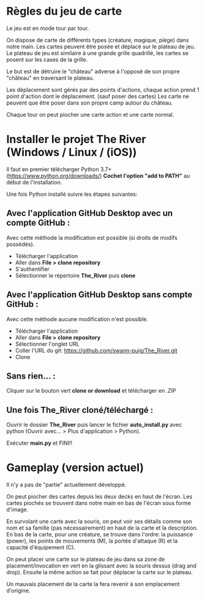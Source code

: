 Règles du jeu de carte
==

Le jeu est en mode tour par tour.

On dispose de carte de différents types (créature, magique, piège) dans notre main.
Les cartes peuvent être posée et déplacé sur le plateau de jeu.
Le plateau de jeu est similaire à une grande grille quadrillé, les cartes se posent sur les cases de la grille.

Le but est de détruire le "château" adverse à l'opposé de son propre "château" en traversant le plateau.

Les déplacement sont gérés par des points d'actions, chaque action prend 1 point d'action dont le déplacement. (sauf poser des cartes)
Les carte ne peuvent que être poser dans son propre camp autour du château.

Chaque tour on peut piocher une carte action et une carte normal.

# Installer le projet The River (Windows / Linux / (iOS))

Il faut en premier télécharger Python 3.7+ (https://www.python.org/downloads/) **Cochet l'option "add to PATH"** au début de l'installation.

Une fois Python installé suivre les étapes suivantes:

Avec l'application **GitHub Desktop** avec un compte GitHub :
-

Avec cette méthode la modification est possible (si droits de modifs possédés).

- Télécharger l'application
- Aller dans **File > clone repository**
- S'authentifier
- Sélectionner le répertoire **The_River** puis **clone**

Avec l'application **GitHub Desktop** sans compte GitHub :
-

Avec cette méthode aucune modification n'est possible.

- Télécharger l'application
- Aller dans **File > clone repository**
- Sélectionner l'onglet URL
- Coller l'URL du git: https://github.com/swann-puig/The_River.git
- Clone

Sans rien... :
-

Cliquer sur le bouton vert **clone or download** et télécharger en .ZIP

Une fois The_River cloné/téléchargé :
-

Ouvrir le dossier **The_River** puis lancer le fichier **auto_install.py** avec python (Ouvrir avec... > Plus d'application > Python).

Exécuter **main.py** et FINI!!

# Gameplay (version actuel)

Il n'y a pas de "partie" actuellement développé.

On peut piocher des cartes depuis les deux decks en haut de l'écran. Les cartes piochés se trouvent dans notre main en bas de l'écran sous forme d'image.

En survolant une carte avec la souris, on peut voir ses détails comme son nom et sa famille (pas nécessairement) en haut de la carte et la description. En bas de la carte, pour une créature, se trouve dans l'ordre: la puissance (power), les points de mouvements (M), la portée d'attaque (R) et la capacité d'équipement (C).

On peut placer une carte sur le plateau de jeu dans sa zone de placement/invocation en vert en la glissant avec la souris dessus (drag and drop). Ensuite la même action se fait pour déplacer la carte sur le plateau.

Un mauvais placement de la carte la fera revenir à son emplacement d'origine.
